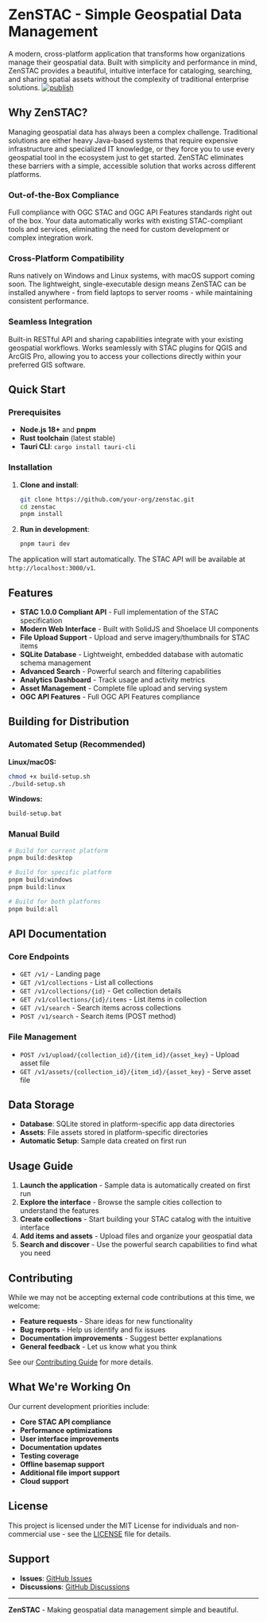 # ZenSTAC - Simple Geospatial Data Management

A modern, cross-platform application that transforms how organizations manage their geospatial data. Built with simplicity and performance in mind, ZenSTAC provides a beautiful, intuitive interface for cataloging, searching, and sharing spatial assets without the complexity of traditional enterprise solutions.
[![publish](https://github.com/earthal-labs/zenstac/actions/workflows/build.yml/badge.svg?event=status)](https://github.com/earthal-labs/zenstac/actions/workflows/build.yml)
## Why ZenSTAC?

Managing geospatial data has always been a complex challenge. Traditional solutions are either heavy Java-based systems that require expensive infrastructure and specialized IT knowledge, or they force you to use every geospatial tool in the ecosystem just to get started. ZenSTAC eliminates these barriers with a simple, accessible solution that works across different platforms.

### Out-of-the-Box Compliance
Full compliance with OGC STAC and OGC API Features standards right out of the box. Your data automatically works with existing STAC-compliant tools and services, eliminating the need for custom development or complex integration work.

### Cross-Platform Compatibility
Runs natively on Windows and Linux systems, with macOS support coming soon. The lightweight, single-executable design means ZenSTAC can be installed anywhere - from field laptops to server rooms - while maintaining consistent performance.

### Seamless Integration
Built-in RESTful API and sharing capabilities integrate with your existing geospatial workflows. Works seamlessly with STAC plugins for QGIS and ArcGIS Pro, allowing you to access your collections directly within your preferred GIS software.

## Quick Start

### Prerequisites
- **Node.js 18+** and **pnpm**
- **Rust toolchain** (latest stable)
- **Tauri CLI**: `cargo install tauri-cli`

### Installation

1. **Clone and install**:
   ```bash
   git clone https://github.com/your-org/zenstac.git
   cd zenstac
   pnpm install
   ```

2. **Run in development**:
   ```bash
   pnpm tauri dev
   ```

The application will start automatically. The STAC API will be available at `http://localhost:3000/v1`.

## Features

- **STAC 1.0.0 Compliant API** - Full implementation of the STAC specification
- **Modern Web Interface** - Built with SolidJS and Shoelace UI components
- **File Upload Support** - Upload and serve imagery/thumbnails for STAC items
- **SQLite Database** - Lightweight, embedded database with automatic schema management
- **Advanced Search** - Powerful search and filtering capabilities
- **Analytics Dashboard** - Track usage and activity metrics
- **Asset Management** - Complete file upload and serving system
- **OGC API Features** - Full OGC API Features compliance

## Building for Distribution

### Automated Setup (Recommended)

**Linux/macOS:**
```bash
chmod +x build-setup.sh
./build-setup.sh
```

**Windows:**
```cmd
build-setup.bat
```

### Manual Build

```bash
# Build for current platform
pnpm build:desktop

# Build for specific platform
pnpm build:windows
pnpm build:linux

# Build for both platforms
pnpm build:all
```

## API Documentation

### Core Endpoints
- `GET /v1/` - Landing page
- `GET /v1/collections` - List all collections
- `GET /v1/collections/{id}` - Get collection details
- `GET /v1/collections/{id}/items` - List items in collection
- `GET /v1/search` - Search items across collections
- `POST /v1/search` - Search items (POST method)

### File Management
- `POST /v1/upload/{collection_id}/{item_id}/{asset_key}` - Upload asset file
- `GET /v1/assets/{collection_id}/{item_id}/{asset_key}` - Serve asset file

## Data Storage

- **Database**: SQLite stored in platform-specific app data directories
- **Assets**: File assets stored in platform-specific directories
- **Automatic Setup**: Sample data created on first run

## Usage Guide

1. **Launch the application** - Sample data is automatically created on first run
2. **Explore the interface** - Browse the sample cities collection to understand the features
3. **Create collections** - Start building your STAC catalog with the intuitive interface
4. **Add items and assets** - Upload files and organize your geospatial data
5. **Search and discover** - Use the powerful search capabilities to find what you need

## Contributing

While we may not be accepting external code contributions at this time, we welcome:

- **Feature requests** - Share ideas for new functionality
- **Bug reports** - Help us identify and fix issues  
- **Documentation improvements** - Suggest better explanations
- **General feedback** - Let us know what you think

See our [Contributing Guide](CONTRIBUTING.md) for more details.

## What We're Working On

Our current development priorities include:

- **Core STAC API compliance**
- **Performance optimizations**
- **User interface improvements**
- **Documentation updates**
- **Testing coverage**
- **Offline basemap support**
- **Additional file import support**
- **Cloud support**

## License

This project is licensed under the MIT License for individuals and non-commercial use - see the [LICENSE](LICENSE) file for details.

## Support

- **Issues**: [GitHub Issues](https://github.com/earthal-labs/zenstac/issues)
- **Discussions**: [GitHub Discussions](https://github.com/earthal-labs/zenstac/discussions)

---

**ZenSTAC** - Making geospatial data management simple and beautiful.
